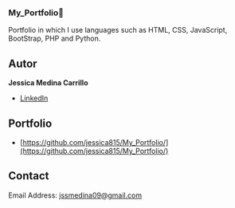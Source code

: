 ### My_Portfolio📝
Portfolio in which I use languages such as HTML, CSS, JavaScript, BootStrap, PHP and Python.

## Autor
**Jessica Medina Carrillo**

* [LinkedIn](https://www.www.linkedin.com/in/jessica-medina-carrillo)

## Portfolio
- [https://github.com/jessica815/My_Portfolio/](https://github.com/jessica815/My_Portfolio/)

## Contact
Email Address: jssmedina09@gmail.com

